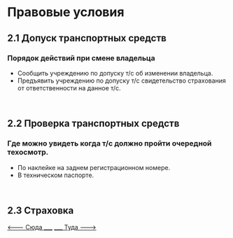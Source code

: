 <h1>Правовые условия</h1>

<h2>2.1 Допуск транспортных средств</h2>
<h3>Порядок действий при смене владельца</h3>
<ul>
<li>Сообщить учреждению по допуску т/с об изменении владельца.</li>
<li>Предъявить учреждению по допуску т/с свидетельство страхования от ответственности на данное т/с.</li>
</ul>

<br>
<h2>2.2 Проверка транспортных средств</h2>
<h3>Где можно увидеть когда т/с должно пройти очередной техосмотр.</h3>
<ul>
<li>По наклейке на заднем регистрационном номере.</li>
<li>В техническом паспорте.</li>
</ul>

<br>
<h2>2.3 Страховка</h2>

[<--- Сюда ___](/01%20-%20human%20risk%20factor.md)
[___ Туда --->](/03%20-%20road%20signs%20&%20equipment.md)
